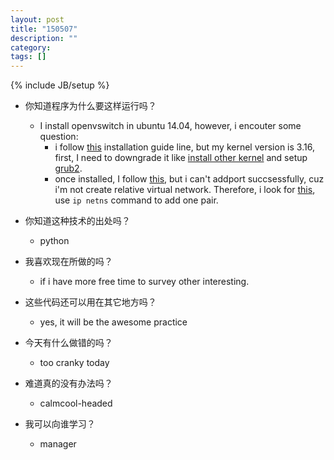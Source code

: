 ```yaml
---
layout: post
title: "150507"
description: ""
category: 
tags: []
---
```

{% include JB/setup %}

* 你知道程序为什么要这样运行吗？
  * I install openvswitch in ubuntu 14.04, however, i encouter some question:
    * i follow [this](http://roan.logdown.com/posts/220671-compile-openvswitch-v230-on-ubutnu-14041-lts) installation guide line, but my kernel version is 3.16, first, I need to downgrade it like [install other kernel](http://askubuntu.com/questions/331538/what-is-the-right-way-to-downgrade-kernel) and setup [grub2](http://askubuntu.com/questions/419152/install-older-kernel-in-a-server-and-made-it-the-default-boot-option-in-grub).
    * once installed, I follow [this](http://webcache.googleusercontent.com/search?q=cache:nNh9jYHvJI4J:www.ibm.com/developerworks/cn/cloud/library/1401_zhaoyi_openswitch/+&cd=15&hl=zh-TW&ct=clnk), but i can't addport succsessfully, cuz i'm not create relative virtual network. Therefore, i look for [this](http://blog.scottlowe.org/2013/09/04/introducing-linux-network-namespaces/), use `ip netns` command to add one pair.

* 你知道这种技术的出处吗？
  * python

* 我喜欢现在所做的吗？
  * if i have more free time to survey other interesting.

* 这些代码还可以用在其它地方吗？
  * yes, it will be the awesome practice

* 今天有什么做错的吗？
  * too cranky today

* 难道真的没有办法吗？
  * calmcool-headed 

* 我可以向谁学习？
  * manager
